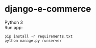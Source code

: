 # django-e-commerce

Python 3 \
Run app:
```
pip install -r requirements.txt
python manage.py runserver
```
